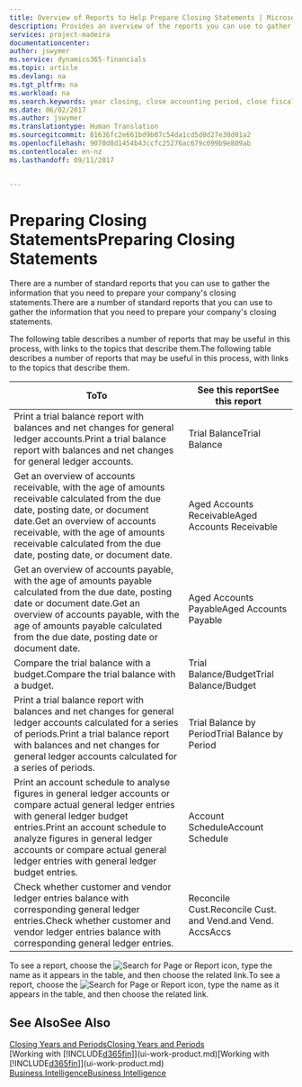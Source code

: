 ```yaml
---
title: Overview of Reports to Help Prepare Closing Statements | Microsoft Docs
description: Provides an overview of the reports you can use to gather information to prepare your company's closing statements when closing the fiscal year.
services: project-madeira
documentationcenter: 
author: jswymer
ms.service: dynamics365-financials
ms.topic: article
ms.devlang: na
ms.tgt_pltfrm: na
ms.workload: na
ms.search.keywords: year closing, close accounting period, close fiscal year, aging, creditor payments, vendor payments, assets, liabilities, equity, analysis, reporting, financial report, business intelligence, BI, Power Bi, KPI
ms.date: 06/02/2017
ms.author: jswymer
ms.translationtype: Human Translation
ms.sourcegitcommit: 81636fc2e661bd9b07c54da1cd5d0d27e30d01a2
ms.openlocfilehash: 9070d8d1454b43ccfc25276ac679c099b9e809ab
ms.contentlocale: en-nz
ms.lasthandoff: 09/11/2017


---
```

# <a name="preparing-closing-statements"></a><span data-ttu-id="1f2dd-103">Preparing Closing Statements</span><span class="sxs-lookup"><span data-stu-id="1f2dd-103">Preparing Closing Statements</span></span>
<span data-ttu-id="1f2dd-104">There are a number of standard reports that you can use to gather the information that you need to prepare your company's closing statements.</span><span class="sxs-lookup"><span data-stu-id="1f2dd-104">There are a number of standard reports that you can use to gather the information that you need to prepare your company's closing statements.</span></span>

<span data-ttu-id="1f2dd-105">The following table describes a number of reports that may be useful in this process, with links to the topics that describe them.</span><span class="sxs-lookup"><span data-stu-id="1f2dd-105">The following table describes a number of reports that may be useful in this process, with links to the topics that describe them.</span></span>

| <span data-ttu-id="1f2dd-106">To</span><span class="sxs-lookup"><span data-stu-id="1f2dd-106">To</span></span> | <span data-ttu-id="1f2dd-107">See this report</span><span class="sxs-lookup"><span data-stu-id="1f2dd-107">See this report</span></span> |
| --- | --- |
| <span data-ttu-id="1f2dd-108">Print a trial balance report with balances and net changes for general ledger accounts.</span><span class="sxs-lookup"><span data-stu-id="1f2dd-108">Print a trial balance report with balances and net changes for general ledger accounts.</span></span> |<span data-ttu-id="1f2dd-109">Trial Balance</span><span class="sxs-lookup"><span data-stu-id="1f2dd-109">Trial Balance</span></span> |
| <span data-ttu-id="1f2dd-110">Get an overview of accounts receivable, with the age of amounts receivable calculated from the due date, posting date, or document date.</span><span class="sxs-lookup"><span data-stu-id="1f2dd-110">Get an overview of accounts receivable, with the age of amounts receivable calculated from the due date, posting date, or document date.</span></span> |<span data-ttu-id="1f2dd-111">Aged Accounts Receivable</span><span class="sxs-lookup"><span data-stu-id="1f2dd-111">Aged Accounts Receivable</span></span> |
| <span data-ttu-id="1f2dd-112">Get an overview of accounts payable, with the age of amounts payable calculated from the due date, posting date or document date.</span><span class="sxs-lookup"><span data-stu-id="1f2dd-112">Get an overview of accounts payable, with the age of amounts payable calculated from the due date, posting date or document date.</span></span> |<span data-ttu-id="1f2dd-113">Aged Accounts Payable</span><span class="sxs-lookup"><span data-stu-id="1f2dd-113">Aged Accounts Payable</span></span> |
| <span data-ttu-id="1f2dd-114">Compare the trial balance with a budget.</span><span class="sxs-lookup"><span data-stu-id="1f2dd-114">Compare the trial balance with a budget.</span></span> |<span data-ttu-id="1f2dd-115">Trial Balance/Budget</span><span class="sxs-lookup"><span data-stu-id="1f2dd-115">Trial Balance/Budget</span></span> |
| <span data-ttu-id="1f2dd-116">Print a trial balance report with balances and net changes for general ledger accounts calculated for a series of periods.</span><span class="sxs-lookup"><span data-stu-id="1f2dd-116">Print a trial balance report with balances and net changes for general ledger accounts calculated for a series of periods.</span></span> |<span data-ttu-id="1f2dd-117">Trial Balance by Period</span><span class="sxs-lookup"><span data-stu-id="1f2dd-117">Trial Balance by Period</span></span> |
| <span data-ttu-id="1f2dd-118">Print an account schedule to analyse figures in general ledger accounts or compare actual general ledger entries with general ledger budget entries.</span><span class="sxs-lookup"><span data-stu-id="1f2dd-118">Print an account schedule to analyze figures in general ledger accounts or compare actual general ledger entries with general ledger budget entries.</span></span> |<span data-ttu-id="1f2dd-119">Account Schedule</span><span class="sxs-lookup"><span data-stu-id="1f2dd-119">Account Schedule</span></span> |
| <span data-ttu-id="1f2dd-120">Check whether customer and vendor ledger entries balance with corresponding general ledger entries.</span><span class="sxs-lookup"><span data-stu-id="1f2dd-120">Check whether customer and vendor ledger entries balance with corresponding general ledger entries.</span></span> |<span data-ttu-id="1f2dd-121">Reconcile Cust.</span><span class="sxs-lookup"><span data-stu-id="1f2dd-121">Reconcile Cust.</span></span> <span data-ttu-id="1f2dd-122">and Vend.</span><span class="sxs-lookup"><span data-stu-id="1f2dd-122">and Vend.</span></span> <span data-ttu-id="1f2dd-123">Accs</span><span class="sxs-lookup"><span data-stu-id="1f2dd-123">Accs</span></span> |

<span data-ttu-id="1f2dd-124">To see a report, choose the ![Search for Page or Report](media/ui-search/search_small.png "Search for Page or Report icon") icon, type the name as it appears in the table, and then choose the related link.</span><span class="sxs-lookup"><span data-stu-id="1f2dd-124">To see a report, choose the ![Search for Page or Report](media/ui-search/search_small.png "Search for Page or Report icon") icon, type the name as it appears in the table, and then choose the related link.</span></span>

## <a name="see-also"></a><span data-ttu-id="1f2dd-125">See Also</span><span class="sxs-lookup"><span data-stu-id="1f2dd-125">See Also</span></span>
[<span data-ttu-id="1f2dd-126">Closing Years and Periods</span><span class="sxs-lookup"><span data-stu-id="1f2dd-126">Closing Years and Periods</span></span>](year-close-years-periods.md)  
<span data-ttu-id="1f2dd-127">[Working with [!INCLUDE[d365fin](includes/d365fin_md.md)]](ui-work-product.md)</span><span class="sxs-lookup"><span data-stu-id="1f2dd-127">[Working with [!INCLUDE[d365fin](includes/d365fin_md.md)]](ui-work-product.md)</span></span>  
[<span data-ttu-id="1f2dd-128">Business Intelligence</span><span class="sxs-lookup"><span data-stu-id="1f2dd-128">Business Intelligence</span></span>](bi.md)

